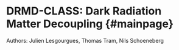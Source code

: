 DRMD-CLASS: Dark Radiation Matter Decoupling  {#mainpage}
==============================================

Authors: Julien Lesgourgues, Thomas Tram, Nils Schoeneberg


